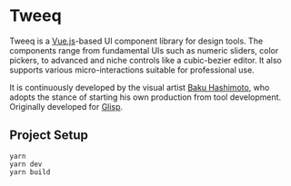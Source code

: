 # Tweeq

Tweeq is a [Vue.js](https://vuejs.org)-based UI component library for design tools. The components range from fundamental UIs such as numeric sliders, color pickers, to advanced and niche controls like a cubic-bezier editor. It also supports various micro-interactions suitable for professional use.

It is continuously developed by the visual artist [Baku Hashimoto](https://baku89.com), who adopts the stance of starting his own production from tool development. Originally developed for [Glisp](https://github.com/baku89/glisp).

## Project Setup

```
yarn
yarn dev
yarn build
```